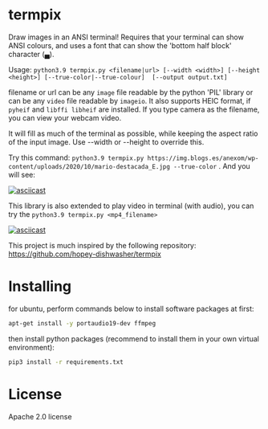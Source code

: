 # termpix

Draw images in an ANSI terminal! Requires that your terminal can show ANSI colours, and uses a font that can show the 'bottom half block' character (▄).

Usage: `python3.9 termpix.py <filename|url> [--width <width>] [--height <height>] [--true-color|--true-colour]  [--output output.txt]`

filename or url can be any `image` file readable by the python 'PIL' library or can be any `video` file readable by `imageio`. It also supports HEIC format, if `pyheif` and `libffi libheif` are installed. If you type camera as the filename, you can view your webcam video.

It will fill as much of the terminal as possible, while keeping the aspect ratio of the input image. Use --width or --height to override this.

Try this command:
`python3.9 termpix.py https://img.blogs.es/anexom/wp-content/uploads/2020/10/mario-destacada_E.jpg --true-color` . And you will see:

[![asciicast](https://asciinema.org/a/cEW7FK66bmr0wsmRNcMpocx1D.svg)](https://asciinema.org/a/cEW7FK66bmr0wsmRNcMpocx1D)

This library is also extended to play video in terminal (with audio), you can try the `python3.9 termpix.py <mp4_filename>`

[![asciicast](https://asciinema.org/a/yuogBz7sZaSwLmRBN4BGcTv6v.svg)](https://asciinema.org/a/yuogBz7sZaSwLmRBN4BGcTv6v)

This project is much inspired by the following repository: 
https://github.com/hopey-dishwasher/termpix

# Installing 
for ubuntu, perform commands below to install software packages at first:
```bash
apt-get install -y portaudio19-dev ffmpeg
```
then install python packages (recommend to install them in your own virtual environment):
```bash
pip3 install -r requirements.txt
```

# License
Apache 2.0 license

